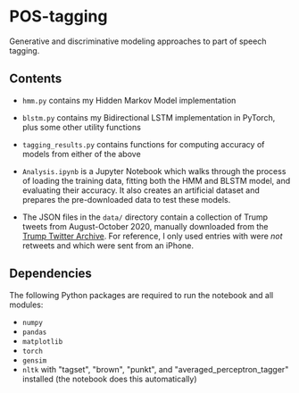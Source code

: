 # POS-tagging
Generative and discriminative modeling approaches to part of speech tagging.

## Contents

* `hmm.py` contains my Hidden Markov Model implementation
* `blstm.py` contains my Bidirectional LSTM implementation in PyTorch, plus some other utility functions
* `tagging_results.py` contains functions for computing accuracy of models from either of the above

* `Analysis.ipynb` is a Jupyter Notebook which walks through the process of loading the training data, fitting both the HMM and BLSTM model, and evaluating their accuracy.  It also creates an artificial dataset and prepares the pre-downloaded data to test these models.

* The JSON files in the `data/` directory contain a collection of Trump tweets from August-October 2020, manually downloaded from the <a href="https://www.thetrumparchive.com/">Trump Twitter Archive</a>.  For reference, I only used entries with were *not* retweets and which were sent from an iPhone.

## Dependencies

The following Python packages are required to run the notebook and all modules:

* `numpy`
* `pandas`
* `matplotlib`
* `torch`
* `gensim`
* `nltk` with "tagset", "brown", "punkt", and "averaged_perceptron_tagger" installed (the notebook does this automatically)

